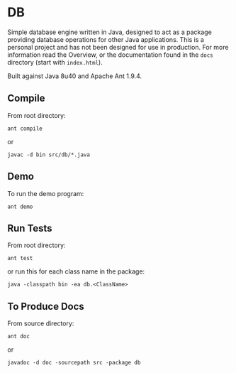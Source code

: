 # DB

Simple database engine written in Java, designed to act as a package providing database operations for other Java applications. This is a personal project and has not been designed for use in production. For more information read the Overview, or the documentation found in the `docs` directory (start with `index.html`).

Built against Java 8u40 and Apache Ant 1.9.4.

## Compile

From root directory:

`ant compile`

or

`javac -d bin src/db/*.java`

## Demo

To run the demo program:

`ant demo`

## Run Tests

From root directory:

`ant test`

or run this for each class name in the package:

`java -classpath bin -ea db.<ClassName>`

## To Produce Docs

From source directory:

`ant doc`

or

`javadoc -d doc -sourcepath src -package db`

